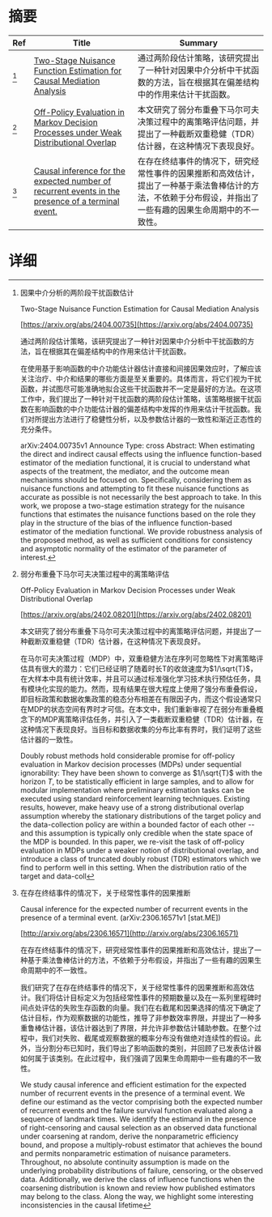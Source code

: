 # 摘要

| Ref | Title | Summary |
| --- | --- | --- |
| [^1] | [Two-Stage Nuisance Function Estimation for Causal Mediation Analysis](https://arxiv.org/abs/2404.00735) | 通过两阶段估计策略，该研究提出了一种针对因果中介分析中干扰函数的方法，旨在根据其在偏差结构中的作用来估计干扰函数。 |
| [^2] | [Off-Policy Evaluation in Markov Decision Processes under Weak Distributional Overlap](https://arxiv.org/abs/2402.08201) | 本文研究了弱分布重叠下马尔可夫决策过程中的离策略评估问题，并提出了一种截断双重稳健（TDR）估计器，在这种情况下表现良好。 |
| [^3] | [Causal inference for the expected number of recurrent events in the presence of a terminal event.](http://arxiv.org/abs/2306.16571) | 在存在终结事件的情况下，研究经常性事件的因果推断和高效估计，提出了一种基于乘法鲁棒估计的方法，不依赖于分布假设，并指出了一些有趣的因果生命周期中的不一致性。 |

# 详细

[^1]: 因果中介分析的两阶段干扰函数估计

    Two-Stage Nuisance Function Estimation for Causal Mediation Analysis

    [https://arxiv.org/abs/2404.00735](https://arxiv.org/abs/2404.00735)

    通过两阶段估计策略，该研究提出了一种针对因果中介分析中干扰函数的方法，旨在根据其在偏差结构中的作用来估计干扰函数。

    

    在使用基于影响函数的中介功能估计器估计直接和间接因果效应时，了解应该关注治疗、中介和结果的哪些方面是至关重要的。具体而言，将它们视为干扰函数，并试图尽可能准确地拟合这些干扰函数并不一定是最好的方法。在这项工作中，我们提出了一种针对干扰函数的两阶段估计策略，该策略根据干扰函数在影响函数的中介功能估计器的偏差结构中发挥的作用来估计干扰函数。我们对所提出方法进行了稳健性分析，以及参数估计器的一致性和渐近正态性的充分条件。

    arXiv:2404.00735v1 Announce Type: cross  Abstract: When estimating the direct and indirect causal effects using the influence function-based estimator of the mediation functional, it is crucial to understand what aspects of the treatment, the mediator, and the outcome mean mechanisms should be focused on. Specifically, considering them as nuisance functions and attempting to fit these nuisance functions as accurate as possible is not necessarily the best approach to take. In this work, we propose a two-stage estimation strategy for the nuisance functions that estimates the nuisance functions based on the role they play in the structure of the bias of the influence function-based estimator of the mediation functional. We provide robustness analysis of the proposed method, as well as sufficient conditions for consistency and asymptotic normality of the estimator of the parameter of interest.
    
[^2]: 弱分布重叠下马尔可夫决策过程中的离策略评估

    Off-Policy Evaluation in Markov Decision Processes under Weak Distributional Overlap

    [https://arxiv.org/abs/2402.08201](https://arxiv.org/abs/2402.08201)

    本文研究了弱分布重叠下马尔可夫决策过程中的离策略评估问题，并提出了一种截断双重稳健（TDR）估计器，在这种情况下表现良好。

    

    在马尔可夫决策过程（MDP）中，双重稳健方法在序列可忽略性下对离策略评估具有很大的潜力：它们已经证明了随着时长T的收敛速度为$1/\sqrt{T}$，在大样本中具有统计效率，并且可以通过标准强化学习技术执行预估任务，具有模块化实现的能力。然而，现有结果在很大程度上使用了强分布重叠假设，即目标政策和数据收集政策的稳态分布相差在有限因子内，而这个假设通常只在MDP的状态空间有界时才可信。在本文中，我们重新审视了在弱分布重叠概念下的MDP离策略评估任务，并引入了一类截断双重稳健（TDR）估计器，在这种情况下表现良好。当目标和数据收集的分布比率有界时，我们证明了这些估计器的一致性。

    Doubly robust methods hold considerable promise for off-policy evaluation in Markov decision processes (MDPs) under sequential ignorability: They have been shown to converge as $1/\sqrt{T}$ with the horizon $T$, to be statistically efficient in large samples, and to allow for modular implementation where preliminary estimation tasks can be executed using standard reinforcement learning techniques. Existing results, however, make heavy use of a strong distributional overlap assumption whereby the stationary distributions of the target policy and the data-collection policy are within a bounded factor of each other -- and this assumption is typically only credible when the state space of the MDP is bounded. In this paper, we re-visit the task of off-policy evaluation in MDPs under a weaker notion of distributional overlap, and introduce a class of truncated doubly robust (TDR) estimators which we find to perform well in this setting. When the distribution ratio of the target and data-coll
    
[^3]: 在存在终结事件的情况下，关于经常性事件的因果推断

    Causal inference for the expected number of recurrent events in the presence of a terminal event. (arXiv:2306.16571v1 [stat.ME])

    [http://arxiv.org/abs/2306.16571](http://arxiv.org/abs/2306.16571)

    在存在终结事件的情况下，研究经常性事件的因果推断和高效估计，提出了一种基于乘法鲁棒估计的方法，不依赖于分布假设，并指出了一些有趣的因果生命周期中的不一致性。

    

    我们研究了在存在终结事件的情况下，关于经常性事件的因果推断和高效估计。我们将估计目标定义为包括经常性事件的预期数量以及在一系列里程碑时间点处评估的失败生存函数的向量。我们在右截尾和因果选择的情况下确定了估计目标，作为观察数据的功能性，推导了非参数效率界限，并提出了一种多重鲁棒估计器，该估计器达到了界限，并允许非参数估计辅助参数。在整个过程中，我们对失败、截尾或观察数据的概率分布没有做绝对连续性的假设。此外，当分割分布已知时，我们导出了影响函数的类别，并回顾了已发表估计器如何属于该类别。在此过程中，我们强调了因果生命周期中一些有趣的不一致性。

    We study causal inference and efficient estimation for the expected number of recurrent events in the presence of a terminal event. We define our estimand as the vector comprising both the expected number of recurrent events and the failure survival function evaluated along a sequence of landmark times. We identify the estimand in the presence of right-censoring and causal selection as an observed data functional under coarsening at random, derive the nonparametric efficiency bound, and propose a multiply-robust estimator that achieves the bound and permits nonparametric estimation of nuisance parameters. Throughout, no absolute continuity assumption is made on the underlying probability distributions of failure, censoring, or the observed data. Additionally, we derive the class of influence functions when the coarsening distribution is known and review how published estimators may belong to the class. Along the way, we highlight some interesting inconsistencies in the causal lifetime 
    


